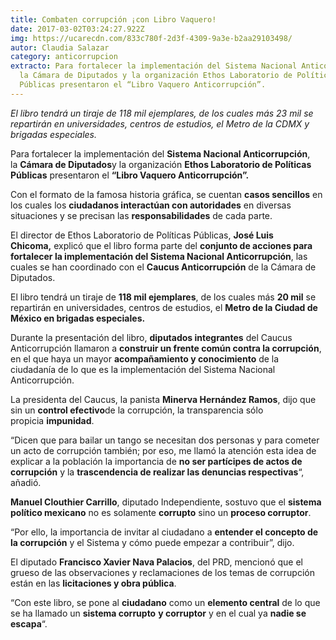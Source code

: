 ```yaml
---
title: Combaten corrupción ¡con Libro Vaquero!
date: 2017-03-02T03:24:27.922Z
img: https://ucarecdn.com/833c780f-2d3f-4309-9a3e-b2aa29103498/
autor: Claudia Salazar
category: anticorrupcion
extracto: Para fortalecer la implementación del Sistema Nacional Anticorrupción,
  la Cámara de Diputados y la organización Ethos Laboratorio de Políticas
  Públicas presentaron el “Libro Vaquero Anticorrupción”.
---
```

*El libro tendrá un tiraje de 118 mil ejemplares, de los cuales más 23 mil se repartirán en universidades, centros de estudios, el Metro de la CDMX y brigadas especiales.* 

Para fortalecer la implementación del **Sistema Nacional Anticorrupción**, la **Cámara de Diputados**y la organización **Ethos Laboratorio de Políticas Públicas** presentaron el **“Libro Vaquero Anticorrupción”.**

Con el formato de la famosa historia gráfica, se cuentan **casos sencillos** en los cuales los **ciudadanos interactúan con autoridades** en diversas situaciones y se precisan las **responsabilidades** de cada parte.

El director de Ethos Laboratorio de Políticas Públicas, **José Luis Chicoma,** explicó que el libro forma parte del **conjunto de acciones para fortalecer la implementación del Sistema Nacional Anticorrupción**, las cuales se han coordinado con el **Caucus Anticorrupción** de la Cámara de Diputados.

El libro tendrá un tiraje de **118 mil ejemplares**, de los cuales más **20 mil** se repartirán en universidades, centros de estudios, el **Metro de la Ciudad de México en brigadas especiales.**

Durante la presentación del libro, **diputados integrantes** del Caucus Anticorrupción llamaron a **construir un frente común contra la corrupción**, en el que haya un mayor **acompañamiento y conocimiento** de la ciudadanía de lo que es la implementación del Sistema Nacional Anticorrupción.

La presidenta del Caucus, la panista **Minerva Hernández Ramos**, dijo que sin un **control efectivo**de la corrupción, la transparencia sólo propicia **impunidad**.

“Dicen que para bailar un tango se necesitan dos personas y para cometer un acto de corrupción también; por eso, me llamó la atención esta idea de explicar a la población la importancia de **no ser partícipes de actos de corrupción** y la **trascendencia de realizar las denuncias respectivas**“, añadió.

**Manuel Clouthier Carrillo**, diputado Independiente, sostuvo que el **sistema político mexicano** no es solamente **corrupto** sino un **proceso corruptor**.

“Por ello, la importancia de invitar al ciudadano a **entender el concepto de la corrupción** y el Sistema y cómo puede empezar a contribuir”, dijo.

El diputado **Francisco Xavier Nava Palacios**, del PRD, mencionó que el grueso de las observaciones y reclamaciones de los temas de corrupción están en las **licitaciones y obra pública**.

“Con este libro, se pone al **ciudadano** como un **elemento central** de lo que se ha llamado un **sistema corrupto** **y corruptor** y en el cual ya **nadie se escapa**“.